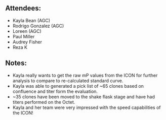 ## Attendees:
- Kayla Bean (AGC)
- Rodrigo Gonzalez (AGC)
- Loreen (AGC)
- Paul Miller
- Audrey Fisher
- Reza K

## Notes:
- Kayla really wants to get the raw mP values from the ICON for further analysis to compare to re-calculated standard curve.
- Kayla was able to generated a pick list of ~65 clones based on confluence and titer form the evaluation.
- ~35 clones have been moved to the shake flask stage and have had titers performed on the Octet.
- Kayla and her team were very impressed with the speed capabilities of the ICON!
